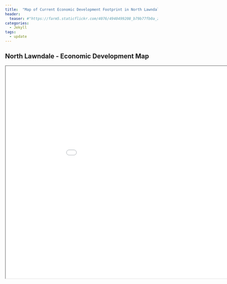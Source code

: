 ```yaml
---
title:  "Map of Current Economic Development Footprint in North Lawndale"
header:
  teaser: #"https://farm5.staticflickr.com/4076/4940499208_b79b77fb0a_z.jpg"
categories: 
  - Jekyll
tags:
  - update
---
```



## North Lawndale - Economic Development Map
<iframe src="/assets/maps/nl_econ_dev_map.html" height="700" width="1000"></iframe>

